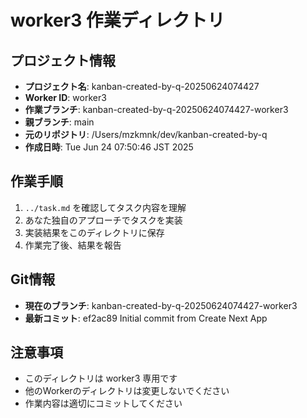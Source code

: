 # worker3 作業ディレクトリ

## プロジェクト情報
- **プロジェクト名**: kanban-created-by-q-20250624074427
- **Worker ID**: worker3
- **作業ブランチ**: kanban-created-by-q-20250624074427-worker3
- **親ブランチ**: main
- **元のリポジトリ**: /Users/mzkmnk/dev/kanban-created-by-q
- **作成日時**: Tue Jun 24 07:50:46 JST 2025

## 作業手順
1. `../task.md` を確認してタスク内容を理解
2. あなた独自のアプローチでタスクを実装
3. 実装結果をこのディレクトリに保存
4. 作業完了後、結果を報告

## Git情報
- **現在のブランチ**: kanban-created-by-q-20250624074427-worker3
- **最新コミット**: ef2ac89 Initial commit from Create Next App

## 注意事項
- このディレクトリは worker3 専用です
- 他のWorkerのディレクトリは変更しないでください
- 作業内容は適切にコミットしてください
